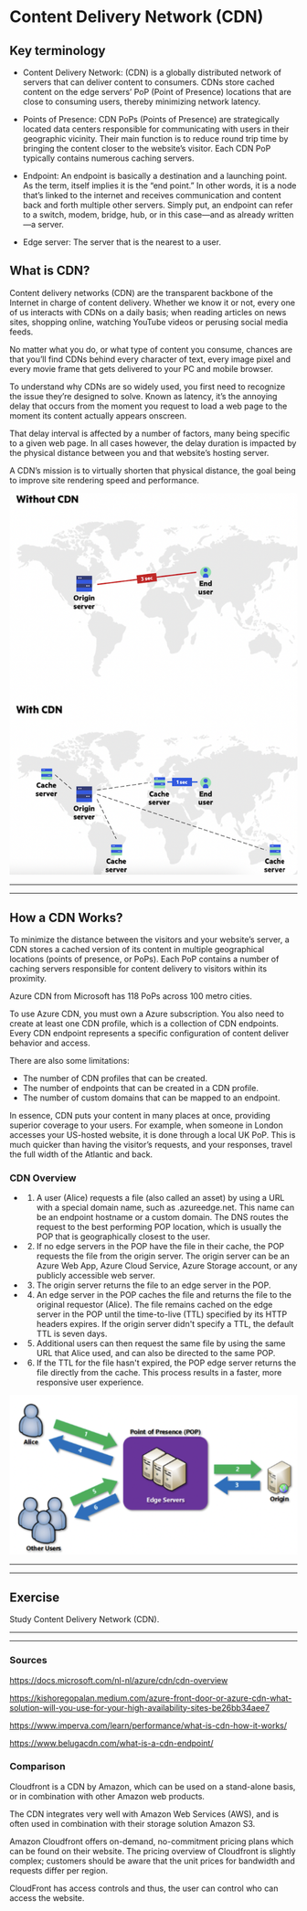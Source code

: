 # Content Delivery Network (CDN) 

## Key terminology

- Content Delivery Network: (CDN) is a globally distributed network of servers that can deliver content to consumers. CDNs store cached content on the edge servers’ PoP (Point of Presence) locations that are close to consuming users, thereby minimizing network latency. 

 - Points of Presence: CDN PoPs (Points of Presence) are strategically located data centers responsible for communicating with users in their geographic vicinity. Their main function is to reduce round trip time by bringing the content closer to the website’s visitor. Each CDN PoP typically contains numerous caching servers.


- Endpoint: An endpoint is basically a destination and a launching point. As the term, itself implies it is the “end point.” In other words, it is a node that’s linked to the internet and receives communication and content back and forth multiple other servers. Simply put, an endpoint can refer to a switch, modem, bridge, hub, or in this case—and as already written—a server. 

- Edge server: The server that is the nearest to a user.

## What is CDN?


Content delivery networks (CDN) are the transparent backbone of the Internet in charge of content delivery. Whether we know it or not, every one of us interacts with CDNs on a daily basis; when reading articles on news sites, shopping online, watching YouTube videos or perusing social media feeds.

No matter what you do, or what type of content you consume, chances are that you’ll find CDNs behind every character of text, every image pixel and every movie frame that gets delivered to your PC and mobile browser.

To understand why CDNs are so widely used, you first need to recognize the issue they’re designed to solve. Known as latency, it’s the annoying delay that occurs from the moment you request to load a web page to the moment its content actually appears onscreen.

That delay interval is affected by a number of factors, many being specific to a given web page. In all cases however, the delay duration is impacted by the physical distance between you and that website’s hosting server.

A CDN’s mission is to virtually shorten that physical distance, the goal being to improve site rendering speed and performance.


![screenshot](../00_includes/azureweek2/ABA.png)

---
---

## How a CDN Works?

To minimize the distance between the visitors and your website’s server, a CDN stores a cached version of its content in multiple geographical locations (points of presence, or PoPs). Each PoP contains a number of caching servers responsible for content delivery to visitors within its proximity.


Azure CDN from Microsoft has 118 PoPs across 100 metro cities.

To use Azure CDN, you must own a Azure subscription. You also need to create at least one CDN profile, which is a collection of CDN endpoints. Every CDN endpoint represents a specific configuration of content deliver behavior and access.

There are also some limitations:
- The number of CDN profiles that can be created.
- The number of endpoints that can be created in a CDN profile.
- The number of custom domains that can be mapped to an endpoint.

In essence, CDN puts your content in many places at once, providing superior coverage to your users. For example, when someone in London accesses your US-hosted website, it is done through a local UK PoP. This is much quicker than having the visitor’s requests, and your responses, travel the full width of the Atlantic and back.


### CDN Overview
  - 1. A user (Alice) requests a file (also called an asset) by using a URL with a special domain name, such as <endpoint name>.azureedge.net. This name can be an endpoint hostname or a custom domain. The DNS routes the request to the best performing POP location, which is usually the POP that is geographically closest to the user.

 - 2. If no edge servers in the POP have the file in their cache, the POP requests the file from the origin server. The origin server can be an Azure Web App, Azure Cloud Service, Azure Storage account, or any publicly accessible web server.

 - 3. The origin server returns the file to an edge server in the POP.

 - 4. An edge server in the POP caches the file and returns the file to the original requestor (Alice). The file remains cached on the edge server in the POP until the time-to-live (TTL) specified by its HTTP headers expires. If the origin server didn't specify a TTL, the default TTL is seven days.

 - 5. Additional users can then request the same file by using the same URL that Alice used, and can also be directed to the same POP.

 - 6. If the TTL for the file hasn't expired, the POP edge server returns the file directly from the cache. This process results in a faster, more responsive user experience.


![screenshot](../00_includes/azureweek2/az13222.png)



---
---


## Exercise

Study Content Delivery Network (CDN).

---
---

### Sources

https://docs.microsoft.com/nl-nl/azure/cdn/cdn-overview


https://kishoregopalan.medium.com/azure-front-door-or-azure-cdn-what-solution-will-you-use-for-your-high-availability-sites-be26bb34aee7

https://www.imperva.com/learn/performance/what-is-cdn-how-it-works/


https://www.belugacdn.com/what-is-a-cdn-endpoint/


### Comparison

Cloudfront is a CDN by Amazon, which can be used on a stand-alone basis, or in combination with other Amazon web products.

The CDN integrates very well with Amazon Web Services (AWS), and is often used in combination with their storage solution Amazon S3.

Amazon Cloudfront offers on-demand, no-commitment pricing plans which can be found on their website. The pricing overview of Cloudfront is slightly complex; customers should be aware that the unit prices for bandwidth and requests differ per region.

CloudFront has access controls and thus, the user can control who can access the website.






